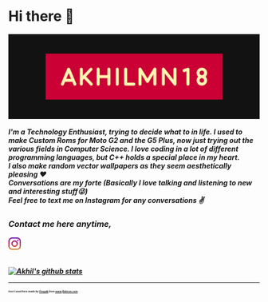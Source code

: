 # Hi there 👋
![Banner](https://github.com/Akhmen18/Akhmen18/blob/master/Images/Base.png)

<p><b><em> I'm a Technology Enthusiast, trying to decide what to in life. I used to make Custom Roms for Moto G2 and the G5 Plus, now just trying out the various fields in Computer Science. I love coding in a lot of different programming languages, but C++ holds a special place in my heart. <br>
I also make random vector wallpapers as they seem aesthetically pleasing ❤ <br>
Conversations are my forte (Basically I love talking and listening to new and interesting stuff😜) <br> 
Feel free to text me on Instagram for any conversations ✌
<em><b><p>

### Contact me here anytime,
<a href="https://www.instagram.com/akhilmn18/">
  <img width="25px" src="https://github.com/Akhmen18/Akhmen18/blob/master/Images/instagram.png" />
</a>

<br>
<br>

[![Akhil's github stats](https://github-readme-stats.vercel.app/api?username=Akhmen18&show_icons=true&theme=dark&hide=stars,issues,contribs)](https://github.com/anuraghazra/github-readme-stats)

----

<div opacity=0.5>
    <p style="font-size:5px">
    Icon I used here made by <a href="https://www.flaticon.com/authors/freepik" title="Freepik">Freepik</a> from <a href="https://www.flaticon.com/" title="Flaticon"> www.flaticon.com</a> <p>
</div>
<!--
**Akhmen18/Akhmen18** is a ✨ _special_ ✨ repository because its `README.md` (this file) appears on your GitHub profile.

Here are some ideas to get you started:

- 🔭 I’m currently working on ...
- 🌱 I’m currently learning ...
- 👯 I’m looking to collaborate on ...
- 🤔 I’m looking for help with ...
- 💬 Ask me about ...
- 📫 How to reach me: ...
- 😄 Pronouns: ...
- ⚡ Fun fact: ...
-->
